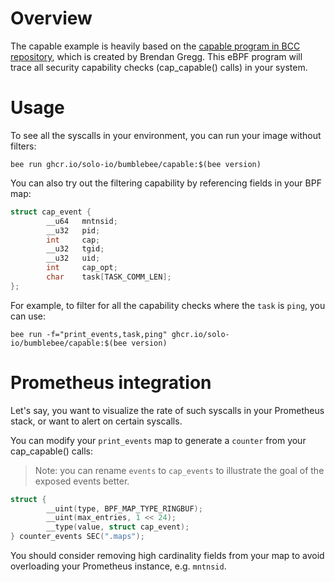 # Overview

The capable example is heavily based on the [capable program in BCC repository](https://github.com/iovisor/bcc/blob/master/tools/capable.py), which is created by Brendan Gregg.
This eBPF program will trace all security capability checks (cap_capable() calls) in your system.

# Usage

To see all the syscalls in your environment, you can run your image without filters:

```console
bee run ghcr.io/solo-io/bumblebee/capable:$(bee version)
```

You can also try out the filtering capability by referencing fields in your BPF map:

```c
struct cap_event {
        __u64   mntnsid;
        __u32   pid;
        int     cap;
        __u32   tgid;
        __u32   uid;
        int     cap_opt;
        char    task[TASK_COMM_LEN];
};
```

For example, to filter for all the capability checks where the `task` is `ping`, you can use: 

```console
bee run -f="print_events,task,ping" ghcr.io/solo-io/bumblebee/capable:$(bee version)
```

# Prometheus integration

Let's say, you want to visualize the rate of such syscalls in your Prometheus stack, or want to alert on certain syscalls.

You can modify your `print_events` map to generate a `counter` from your cap_capable() calls:

> Note: you can rename `events` to `cap_events` to illustrate the goal of the exposed events better.

```c
struct {
        __uint(type, BPF_MAP_TYPE_RINGBUF);
        __uint(max_entries, 1 << 24);
        __type(value, struct cap_event);
} counter_events SEC(".maps");
```

You should consider removing high cardinality fields from your map to avoid overloading your Prometheus instance, e.g. `mntnsid`.
